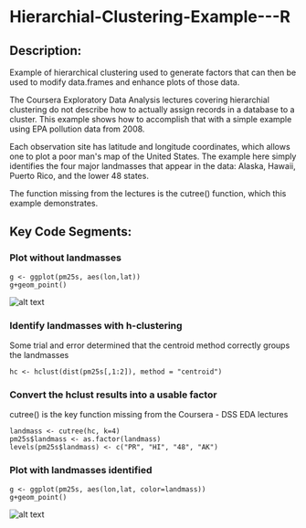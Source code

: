 # Hierarchial-Clustering-Example---R

## Description:
Example of hierarchical clustering used to generate factors that can then be used to modify data.frames and enhance plots of those data.

The Coursera Exploratory Data Analysis lectures covering hierarchial clustering do not describe how to actually assign records in a database to a cluster. This example shows how to accomplish that with a simple example using EPA pollution data from 2008.

Each observation site has latitude and longitude coordinates, which allows one to plot a poor man's map of the United States. The example here simply identifies the four major landmasses that appear in the data: Alaska, Hawaii, Puerto Rico, and the lower 48 states.

The function missing from the lectures is the cutree() function, which this example demonstrates.

## Key Code Segments:

### Plot without landmasses
```
g <- ggplot(pm25s, aes(lon,lat))
g+geom_point()
```

![alt text](https://github.com/wstreyer/Hierarchial-Clustering-Example---R/blob/master/nolandmasses.png "No Landmasses")

### Identify landmasses with h-clustering
Some trial and error determined that the centroid method correctly groups the landmasses
```
hc <- hclust(dist(pm25s[,1:2]), method = "centroid")
```

### Convert the hclust results into a usable factor
cutree() is the key function missing from the Coursera - DSS EDA lectures
```
landmass <- cutree(hc, k=4)
pm25s$landmass <- as.factor(landmass)
levels(pm25s$landmass) <- c("PR", "HI", "48", "AK")
```

### Plot with landmasses identified
```
g <- ggplot(pm25s, aes(lon,lat, color=landmass))
g+geom_point()
```

![alt text](https://github.com/wstreyer/Hierarchial-Clustering-Example---R/blob/master/landmasses.png "Landmasses")
